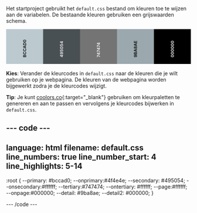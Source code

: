 Het startproject gebruikt het `default.css` bestand om kleuren toe te wijzen aan de variabelen. De bestaande kleuren gebruiken een grijswaarden schema.

![Het standaardkleurenpalet dat vijf grijstinten laat zien.](images/greyscale.png)

**Kies**: Verander de kleurcodes in `default.css` naar de kleuren die je wilt gebruiken op je webpagina. De kleuren van de webpagina worden bijgewerkt zodra je de kleurcodes wijzigt.

**Tip**: Je kunt [coolors.co](https://coolors.co){:target="_blank"} gebruiken om kleurpaletten te genereren en aan te passen en vervolgens je kleurcodes bijwerken in `default.css`.

## --- code ---

language: html
filename: default.css
line_numbers: true
line_number_start: 4
line_highlights: 5-14
----------------------------------------------------------

:root {
\--primary: #bccad0;
\--onprimary:#4f4e4e;
\--secondary: #495054;
\--onsecondary:#ffffff;
\--tertiary:#747474;
\--ontertiary: #ffffff;
\--page:#ffffff;
\--onpage:#000000;
\--detail: #9ba8ae;
\--detail2: #000000;
}

\--- /code ---
